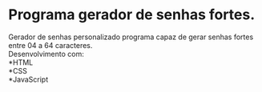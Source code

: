 # Programa gerador de senhas fortes.
Gerador de senhas personalizado programa capaz de gerar senhas fortes entre 04 a 64 caracteres.<br>
Desenvolvimento com:<br>
*HTML<br>
*CSS<br>
*JavaScript

